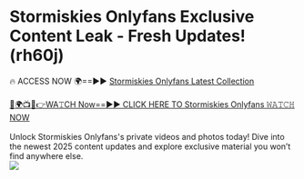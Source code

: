 # Stormiskies Onlyfans Exclusive Content Leak - Fresh Updates! (rh60j)

🔥 ACCESS NOW 🌍==►► <a href="https://tinyurl.com/kvy9nzfs" rel="nofollow">Stormiskies Onlyfans Latest Collection</a>
<br><br>
[🔴🌍📺📱👉WA𝚃CH Now==►► CLICK HERE TO Stormiskies Onlyfans 𝚆𝙰𝚃𝙲𝙷 NOW](https://tinyurl.com/kvy9nzfs)
<br><br>
Unlock Stormiskies Onlyfans's private videos and photos today! Dive into the newest 2025 content updates and explore exclusive material you won’t find anywhere else.
<br>
<a href="https://tinyurl.com/kvy9nzfs" rel="nofollow" data-target="animated-image.originalLink"><img src="https://camo.githubusercontent.com/8a4f000d20f83aca3bf7ec5f350d767afa0574a8a352519fd8cfa583a6f93a33/68747470733a2f2f692e696d6775722e636f6d2f644a486b345a712e676966" data-canonical-src="https://i.imgur.com/dJHk4Zq.gif" style="max-width: 100%; display: inline-block;" data-target="animated-image.originalImage"></a>
<br>
